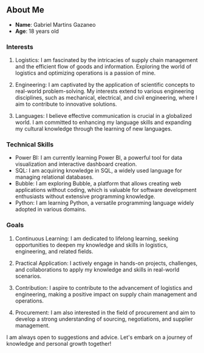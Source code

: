 ## About Me

- **Name**: Gabriel Martins Gazaneo
- **Age**: 18 years old

### Interests

1. Logistics: I am fascinated by the intricacies of supply chain management and the efficient flow of goods and information. Exploring the world of logistics and optimizing operations is a passion of mine.

2. Engineering: I am captivated by the application of scientific concepts to real-world problem-solving. My interests extend to various engineering disciplines, such as mechanical, electrical, and civil engineering, where I aim to contribute to innovative solutions.

3. Languages: I believe effective communication is crucial in a globalized world. I am committed to enhancing my language skills and expanding my cultural knowledge through the learning of new languages.

### Technical Skills

- Power BI: I am currently learning Power BI, a powerful tool for data visualization and interactive dashboard creation.
- SQL: I am acquiring knowledge in SQL, a widely used language for managing relational databases.
- Bubble: I am exploring Bubble, a platform that allows creating web applications without coding, which is valuable for software development enthusiasts without extensive programming knowledge.
- Python: I am learning Python, a versatile programming language widely adopted in various domains.

### Goals

1. Continuous Learning: I am dedicated to lifelong learning, seeking opportunities to deepen my knowledge and skills in logistics, engineering, and related fields.

2. Practical Application: I actively engage in hands-on projects, challenges, and collaborations to apply my knowledge and skills in real-world scenarios.

3. Contribution: I aspire to contribute to the advancement of logistics and engineering, making a positive impact on supply chain management and operations.

4. Procurement: I am also interested in the field of procurement and aim to develop a strong understanding of sourcing, negotiations, and supplier management.

I am always open to suggestions and advice. Let's embark on a journey of knowledge and personal growth together!


